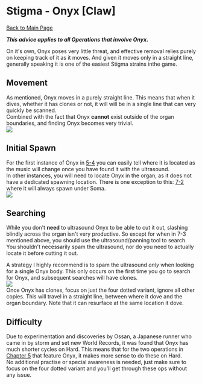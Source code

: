 
# Stigma - Onyx [Claw]

[Back to Main Page](../index.md)

***This advice applies to all Operations that involve Onyx.*** <br>

On it's own, Onyx poses very little threat, and effective removal relies purely on keeping track of it as it moves. And given it moves only in a straight line, generally speaking it is one of the easiest Stigma strains inthe game. <br>

## Movement

As mentioned, Onyx moves in a purely straight line. This means that when it dives, whether it has clones or not, it will will be in a single line that can very quickly be scanned. <br>
Combined with the fact that Onyx **cannot** exist outside of the organ boundaries, and finding Onyx becomes very trivial. <br>
![](img/onyxMovement.gif) <br>

## Initial Spawn

For the first instance of Onyx in [5-4](../chp/chp5.md#5-4-hard) you can easily tell where it is located as the music will change once you have found it with the ultrasound. <br>
In other instances, you will need to locate Onyx in the organ, as it does not have a dedicated spawning location. There is one exception to this: [7-2](../chp/chp7.md#7-2) where it will always spawn under Soma. <br>
![](../chp/img/7-2_onyxLocation.png) <br>


## Searching

While you don't **need** to ultrasound Onyx to be able to cut it out, slashing blindly across the organ isn't very productive. So except for when in 7-3 mentioned above, you should use the ultrasound/panning tool to search. <br>
You shouldn't necessarily spam the ultrasound, nor do you need to actually locate it before cutting it out. <br>

A strategy I highly recommend is to spam the ultrasound *only* when looking for a single Onyx body. This only occurs on the first time you go to search for Onyx, and subsequent searches will have clones. <br>
![](img/onyxSearch.gif) <br>
Once Onyx has clones, focus on just the four dotted variant, ignore all other copies. This will travel in a straight line, between where it dove and the organ boundary. Note that it can resurface at the same location it dove. <br>

## Difficulty

Due to experimentation and discoveries by Ossan, a Japanese runner who came in by storm and set new World Records, it was found that Onyx has much shorter cycles on Hard. This means that for the two operations in [Chapter 5](../chp/chp5.md) that feature Onyx, it makes more sense to do these on Hard. <br>
No additional practise or special awareness is needed, just make sure to focus on the four dotted variant and you'll get through these ops without any issue.